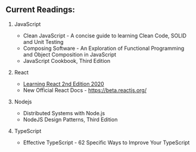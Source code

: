 
## Current Readings:

1. JavaScript
    - Clean JavaScript - A concise guide to learning Clean Code, SOLID and Unit Testing
    - Composing Software - An Exploration of Functional Programming and Object Composition in JavaScript
    - JavaScript Cookbook, Third Edition

2. React
    - [Learning React 2nd Edition 2020](https://github.com/stepanenko/javascript-info/tree/master/Eve%20Porcello/Learning%20React%20-%20Book)
    - New Official React Docs - https://beta.reactjs.org/

3. Nodejs
    - Distributed Systems with Node.js
    - NodeJS Design Patterns, Third Edition

4. TypeScript
    -  Effective TypeScript - 62 Specific Ways to Improve Your TypeScript
